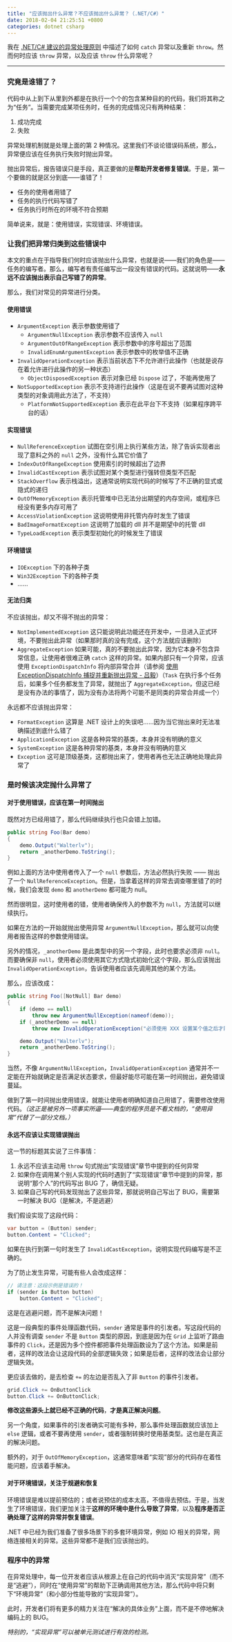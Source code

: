 ```yaml
---
title: "应该抛出什么异常？不应该抛出什么异常？（.NET/C#）"
date: 2018-02-04 21:25:51 +0800
categories: dotnet csharp
---
```


我在 [.NET/C# 建议的异常处理原则](/post/suggestions-for-handling-exceptions.html) 中描述了如何 `catch` 异常以及重新 `throw`。然而何时应该 `throw` 异常，以及应该 `throw` 什么异常呢？

---

<div id="toc"></div>

### 究竟是谁错了？

代码中从上到下从里到外都是在执行一个个的包含某种目的的代码，我们将其称之为“任务”。当需要完成某项任务时，任务的完成情况只有两种结果：

1. 成功完成
1. 失败

异常处理机制就是处理上面的第 2 种情况。这里我们不谈论错误码系统，那么，异常便应该在任务执行失败时抛出异常。

抛出异常后，报告错误只是手段，真正要做的是**帮助开发者修复错误**。于是，第一个要做的就是区分到底——谁错了！

- 任务的使用者用错了
- 任务的执行代码写错了
- 任务执行时所在的环境不符合预期

简单说来，就是：使用错误，实现错误、环境错误。

### 让我们把异常归类到这些错误中

本文的重点在于指导我们何时应该抛出什么异常，也就是说——我们的角色是——任务的编写者。那么，编写者有责任编写出一段没有错误的代码。这就说明——**永远不应该抛出表示自己写错了的异常**。

那么，我们对常见的异常进行分类。

#### 使用错误

- `ArgumentException` 表示参数使用错了
    - `ArgumentNullException` 表示参数不应该传入 `null`
    - `ArgumentOutOfRangeException` 表示参数中的序号超出了范围
    - `InvalidEnumArgumentException` 表示参数中的枚举值不正确
- `InvalidOperationException` 表示当前状态下不允许进行此操作（也就是说存在着允许进行此操作的另一种状态）
    - `ObjectDisposedException` 表示对象已经 `Dispose` 过了，不能再使用了
- `NotSupportedException` 表示不支持进行此操作（这是在说不要再试图对这种类型的对象调用此方法了，不支持）
    - `PlatformNotSupportedException` 表示在此平台下不支持（如果程序跨平台的话）

#### 实现错误

- `NullReferenceException` 试图在空引用上执行某些方法，除了告诉实现者出现了意料之外的 `null` 之外，没有什么其它价值了
- `IndexOutOfRangeException` 使用索引的时候超出了边界
- `InvalidCastException` 表示试图对某个类型进行强转但类型不匹配
- `StackOverflow` 表示栈溢出，这通常说明实现代码的时候写了不正确的显式或隐式的递归
- `OutOfMemoryException` 表示托管堆中已无法分出期望的内存空间，或程序已经没有更多内存可用了
- `AccessViolationException` 这说明使用非托管内存时发生了错误
- `BadImageFormatException` 这说明了加载的 dll 并不是期望中的托管 dll
- `TypeLoadException` 表示类型初始化的时候发生了错误

#### 环境错误

- `IOException` 下的各种子类
- `Win32Exception` 下的各种子类
- ……

#### 无法归类

不应该抛出，却又不得不抛出的异常：

- `NotImplementedException` 这只能说明此功能还在开发中，一旦进入正式环境，不要抛出此异常（如果那时真的没有完成，这个方法就应该删除）
- `AggregateException` 如果可能，真的不要抛出此异常，因为它本身不包含异常信息，让使用者很难正确 `catch` 这样的异常。如果内部只有一个异常，应该使用 `ExceptionDispatchInfo` 将内部异常合并（请参阅 [使用 ExceptionDispatchInfo 捕捉并重新抛出异常 - 吕毅](/post/exceptiondispatchinfo-capture-throw.html)）（`Task` 在执行多个任务后，如果多个任务都发生了异常，就抛出了 `AggregateException`，但这已经是没有办法的事情了，因为没有办法将两个可能不是同类的异常合并成一个）

永远都不应该抛出异常：

- `FormatException` 这算是 .NET 设计上的失误吧……因为当它抛出来时无法准确描述到底什么错了
- `ApplicationException` 这是各种异常的基类，本身并没有明确的意义
- `SystemException` 这是各种异常的基类，本身并没有明确的意义
- `Exception` 这可是顶级基类，这都抛出来了，使用者再也无法正确地处理此异常了

### 是时候该决定抛什么异常了

#### 对于使用错误，应该在第一时间抛出

既然对方已经用错了，那么代码继续执行也只会错上加错。

```csharp
public string Foo(Bar demo)
{
    demo.Output("Walterlv");
    return _anotherDemo.ToString();
}
```

例如上面的方法中使用者传入了一个 `null` 参数后，方法必然执行失败 —— 抛出了一个 `NullReferenceException`。但是，当拿着这样的异常去调查哪里错了的时候，我们会发现 `demo` 和 `anotherDemo` 都可能为 null。

然而很明显，这时使用者的错，使用者确保传入的参数不为 `null`，方法就可以继续执行。

如果在方法的一开始就抛出使用异常 `ArgumentNullException`，那么就可以向使用者报告这样的参数使用错误。

另外的情况，`_anotherDemo` 是此类型中的另一个字段，此时也要求必须非 `null`。而要确保非 `null`，使用者必须使用其它方式隐式初始化这个字段，那么应该抛出 `InvalidOperationException`，告诉使用者应该先调用其他的某个方法。

那么，应该改成：

```csharp
public string Foo([NotNull] Bar demo)
{
    if (demo == null)
        throw new ArgumentNullException(nameof(demo));
    if (_anotherDemo == null)
        throw new InvalidOperationException("必须使用 XXX 设置某个值之后才能使用 Foo 方法。");

    demo.Output("Walterlv");
    return _anotherDemo.ToString();
}
```

当然，不像 `ArgumentNullException`，`InvalidOperationException` 通常并不一定能在开始就确定是否满足状态要求，但最好能尽可能在第一时间抛出，避免错误蔓延。

做到了第一时间抛出使用错误，就能让使用者明确知道自己用错了，需要修改使用代码。*（这正是被另外一项事实所逼——典型的程序员是不看文档的，“使用异常”代替了一部分文档。）*

#### 永远不应该让实现错误抛出

这一节的标题其实说了三件事情：

1. 永远不应该主动用 `throw` 句式抛出“实现错误”章节中提到的任何异常
1. 如果你在调用某个别人实现的代码时遇到了“实现错误”章节中提到的异常，那说明“那个人”的代码写出 BUG 了，确信无疑。
1. 如果自己写的代码发现抛出了这些异常，那就说明自己写出了 BUG，需要第一时解决 BUG（是解决，不是逃避）

我们假设实现了这段代码：

```csharp
var button = (Button) sender;
button.Content = "Clicked";
```

如果在执行到第一句时发生了 `InvalidCastException`，说明实现代码编写是不正确的。

为了防止发生异常，可能有些人会改成这样：

```csharp
// 请注意：这段示例是错误的！
if (sender is Button button)
    button.Content = "Clicked";
```

这是在逃避问题，而不是解决问题！

这是一段典型的事件处理函数代码，`sender` 通常是事件的引发者。写这段代码的人并没有调查 `sender` 不是 `Button` 类型的原因，到底是因为在 `Grid` 上监听了路由事件的 `Click`，还是因为多个控件都把事件处理函数设为了这个方法。如果是前者，这样的改法会让这段代码的全部逻辑失效；如果是后者，这样的改法会让部分逻辑失效。

更应该去做的，是去检查 `+=` 的左边是否乱入了非 `Button` 的事件引发者。

```csharp
grid.Click += OnButtonClick
button.Click += OnButtonClick;
```

**修改这些源头上就已经不正确的代码**，**才是真正解决问题**。

另一个角度，如果事件的引发者确实可能有多种，那么事件处理函数就应该加上 `else` 逻辑，或者不要再使用 `sender`，或者强制转换时使用基类型。这也是在真正的解决问题。

额外的，对于 `OutOfMemoryException`，这通常意味着“实现”部分的代码存在着性能问题，应该着手解决。

#### 对于环境错误，关注于规避和恢复

环境错误是难以提前预估的；或者说预估的成本太高，不值得去预估。于是，当发生了环境错误，我们更加关注于**这样的环境中是什么导致了异常**，以及**程序是否正确处理了这样的异常并恢复错误**。

.NET 中已经为我们准备了很多场景下的多套环境异常，例如 IO 相关的异常，网络连接相关的异常。这些异常都不是我们应该抛出的。

### 程序中的异常

在异常处理中，每一位开发者应该从根源上在自己的代码中消灭“实现异常”（而不是“逃避”），同时在“使用异常”的帮助下正确调用其他方法，那么代码中将只剩下“环境异常”（和小部分性能导致的“实现异常”）。

此时，开发者们将有更多的精力关注在“解决的具体业务”上面，而不是不停地解决编码上的 BUG。

*特别的，“实现异常”可以被单元测试进行有效的检测。*
